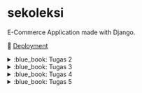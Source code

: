 # sekoleksi

E-Commerce Application made with Django.

:rocket: [Deployment](http://muhammad-vito31-sekoleksi.pbp.cs.ui.ac.id)

<details>
<summary>:blue_book: Tugas 2</summary>

## :blue_book: Tugas 2

### ➡️ Jelaskan bagaimana cara kamu mengimplementasikan _checklist_ di atas secara _step-by-step_ (bukan hanya sekadar mengikuti tutorial).

#### :one: Membuat sebuah proyek Django baru
Pembuatan proyek Django baru dilakukan dengan menjalankan perintah `django-admin startproject <nama_proyek> .` dengan `<nama_proyek>` diganti dengan nama proyek yang diinginkan, untuk proyek ini `sekoleksi`. `.` di akhir perintah menandakan bahwa proyek akan dibuat di direktori di mana perintah tersebut dijalankan.

#### :two: Membuat aplikasi dengan nama `main` pada proyek tersebut
Pembuatan aplikasi `main` pada proyek dilakukan dengan menjalankan perintah `python manage.py startapp main`. Perintah ini akan membuat subdirektori baru bernama `main`. Di dalam subdirektori tersebut, terdapat beberapa _file_ Python untuk keperluan aplikasi `main`. Perlu diperhatikan bahwa perintah tersebut hanya dapat dijalankan di dalam proyek Django yang sudah dibut.

#### :three: Melakukan _routing_ pada proyek agar dapat menjalankan aplikasi `main`
Dalam folder projek, terdapat file `urls.py`. Dalam array `urlpatterns`, tambahkan `path("", include("main.urls"))`, di mana function `include` dan `path` didapatkan dari package `django.urls`. Penambahan ini memuat _urls_ yang didefinisikan di app `main` dan mengonfigurasinya supaya dapat diakses dari proyek.

#### :four: Membuat model pada aplikasi `main` dengan nama `Product`
Pembuatan model `Product` dilakukan dengan menambahkan definisi _class_ `Product` dalam file `main/models.py`. Class `Product` akan _inherit_ class `models.Model` dengan atribut `name`, `price`, dan `description`. Nilai dari masing-masing atribut disesuaikan dengan tipe data yang dibutuhkan.

- `name` memiliki nilai `models.CharField()` karena _value_ yang disimpan berupa string.
- `price` memiliki nilai `models.IntegerField()` karena _value_ yang disimpan berupa angka.
- `description` memiliki nilai `models.TextField()` karena _value_ yang disimpan berupa string.

#### :five: Membuat sebuah fungsi pada `views.py` untuk dikembalikan ke dalam sebuah _template_ HTML yang menampilkan nama aplikasi serta nama dan kelas kamu
Membuat fungsi bernama `show_main` di file `main/views.py`. Fungsi ini mengembalikan sebuah panggilan ke fungsi `render` dari package `django.shortcuts`. Fungsi tersebut akan me-_render_ template yang berada di `main/templates/main.html` dengan menggunakan nilai-nilai yang didefinisikan di argumen ketiga yang berupa nama, npm, dan kelas.

#### :six: Membuat sebuah _routing_ pada `urls.py` aplikasi `main` untuk memetakan fungsi yang telah dibuat pada `views.py`
Dalam folder `main`, terdapat file `urls.py`. Dalam array `urlpatterns`, tambahkan `path("", show_main)` dengan fungsi `show_main` didapatkan dari file `views.py` yang sudah didefinisikan pada step 5. Dengan menambahkan panggilan ke fungsi `path` tersebut, setiap _request_ ke root URL app akan dijalankan fungsi `show_main` yang akan menampilkan nama, npm, serta kelas.

#### :seven: Melakukan _deployment_ ke PWS terhadap aplikasi yang sudah dibuat sehingga nantinya dapat diakses oleh teman-temanmu melalui Internet
Deployment ke PWS dilakukan dengan pertama membuat projek baru di PWS. Lalu, menjalankan perintah yang diberikan, yaitu `git remote add pws <url>` dan `git push main:master`. Dengan ini, PWS akan mendapatkan versi terbaru dari proyek dan dapat di-_run_.

#### :eight: Membuat sebuah `README.md` yang berisi tautan menuju aplikasi PWS yang sudah di-_deploy_, serta jawaban dari beberapa pertanyaan berikut
Membuat file `README.md` dari GitHub web dan menambahkan teks yang dibutuhkan.

### ➡️ Buatlah bagan yang berisi _request client_ ke web aplikasi berbasis Django beserta responnya dan jelaskan pada bagan tersebut kaitan antara `urls.py`, `views.py`, `models.py`, dan berkas `html`.
![image](https://github.com/user-attachments/assets/c17825ad-e24d-4cf3-a0b4-c34f8df6bdcf)

1. **Request dari Client** &mdash; Client akan melakukan request ke server yang akan di-_handle_ oleh Django, dimulai dari `urls.py` yang berada di proyek atau aplikasi yang sesuai.
2. **URL Routing** &mdash; Jika pola URL yang diminta cocok dengan salah satu pola URL di `urls.py`, Django akan mengarahkan request tersebut ke fungsi view di `views.py` yang sesuai.
3. **Penggunaan Database** &mdash; Dalam fungsi view tersebut, dapat dilakukan beberapa aksi, termasuk penggunaan database melalui `models.py`. Sebagai contoh, jika terdapat request berupa pencarian Item berdasarkan nama, `models.py` akan dipakai untuk mencari Item tersebut di database.
4. **Render Template** &mdash; Setelah data selesai diproses, `views.py` akan menggunakan template dari HTML template yang berada di folder `templates/` untuk menyusun respons. Template ini dapat diisi dengan data yang telah diproses dan variabel-variabel lain yang dibutuhkan.
5. **Response ke Client** &mdash; Setelah template HTML selesai di-_render_, Django akan mengirimkan response akhir kembali ke client berupa halaman HTML yang sudah lengkap dengan data yang diminta.

### ➡️ Jelaskan fungsi `git` dalam pengembangan perangkat lunak!
Pada dasarnya git adalah sistem kontrol versi yang digunakan untuk melacak perubahan file menggunakan _commit_. Setiap kali pengembang melakukan _commit_, Git menyimpan versi dari file saat itu, memungkinkan untuk melacak setiap perubahan yang terjadi selama pengembangan. Jika pengembang melakukan kesalahan atau ingin kembali ke versi sebelumnya, Git dengan menggunakan perintah _revert_ yang akan memulihkan versi file tertentu, seolah-olah perubahan setelahnya tidak pernah terjadi, tanpa menghapus riwayat kerja yang sudah ada.

Git memiliki fitur yang bernama _branching_ yang berfungsi untuk membuat cabang yang terpisah dari cabang utama proyek. Dengan _branching_, pengembangan fitur dapat dilakukan di cabang terpisah yang tidak mempengaruhi cabang utama proyek. Setelah fitur selesai dikembangkan dan layak untuk di-_deploy_, pengembang dapat melakukan _merge_ untuk menggabungkan cabang tersebut kembali ke cabang utama. Jika pengembangan fitur tersebut dibatalkan, cabang yang sudah dibuat dapat dihapus dan ini tidak akan mempengaruhi kode lain yang sudah ada di proyek.

Git juga dapat digunakan dengan platform Git, seperti GitHub, GitLab, atau BitBucket, yang memfasilitasi kolaborasi dalam pengembangan proyek. Platform-platform tersebut memudahkan pengembang untuk bekerja dalam tim pada proyek yang sama. Platform-platform tersebut menyediakan fitur seperti Issues untuk pelacakan _bug_ dan tugas, Pull Request untuk _review_ code dan _merge_ ke cabang utama, dan CI/CD untuk otomatisasi pengujian dan _deployment_.

### ➡️ Menurut Anda, dari semua framework yang ada, mengapa framework Django dijadikan permulaan pembelajaran pengembangan perangkat lunak?
Pertama, Django menggunakan bahasa pemrograman Python, yang populer karena kesederhanaannya. Dengan menggunakan Python, Django menjadi lebih mudah untuk dipahami sebagai permulaan dari pengembangan perangkat lunak.

Kedua, Django sudah memiliki banyak fitur bawaan, seperti otentikasi, URL _routing_, ORM, admin panel, dan form handling. Hal ini memungkinkan pengembang untuk lebih fokus pada pengembangan aplikasi dibandingkan mengatur dan membangun fitur-fitur tersebut dari nol.

Ketiga, Django memiliki komunitas aktif yang cukup besar. Komunitas tersebut memberikan banyak sumber belajar terkait Django, seperti tutorial, forum, blog, dan lain sebagainya.

### ➡️ Mengapa model pada Django disebut sebagai ORM?
Object-Relational Mapping (ORM) adalah teknik yang memetakan tabel-tabel dalam database ke objek-objek dalam suatu program, di mana objek ini adalah instance dari suatu class dalam bahasa pemrograman. Dalam konteks Django, model adalah class Python yang dipetakan ke tabel dalam database yang digunakan. Melalui model-model ini, pengembang dapat berinteraksi dengan database hanya dengan memanggil method-method yang tersedia pada class model. Django akan secara otomatis mentranslasikan metode-metode tersebut menjadi query SQL yang akan dijalankan di database. Sebagai contoh, ketika pengembang ingin menyimpan sebuah objek, Django akan mengonversi objek Python menjadi kolom dalam database. Sebaliknya, ketika pengembang ingin mendapatkan data, Django akan mengonversi kolom dalam database menjadi objek Python. Pendekatan ini menyederhanakan pengelolaan data, mengabstraksikan kompleksitas query SQL, dan mempercepat pengembangan aplikasi.
</details>

<details>
<summary>:blue_book: Tugas 3</summary>
    
## :blue_book: Tugas 3

### :arrow_right: Jelaskan mengapa kita memerlukan _data delivery_ dalam pengimplementasian sebuah platform?
_Data delivery_ penting untuk diimplementasi pada sebuah platform untuk memungkinkan terjadinya pertukaran informasi antara sistem-sistem yang terlibat. Komunikasi ini terjadi melalui protokol HTTP, di mana data dikirimkan dalam bentuk HTTP _request_ dan diterima sebagai HTTP _response_. Dalam praktiknya, _data delivery_ memungkinkan berbagai macam operasi, seperti pengiriman input dari pengguna ke _server_, pengambilan data, hingga interaksi dengan layanan eksternal.

### :arrow_right: Menurutmu, mana yang lebih baik antara XML dan JSON? Mengapa JSON lebih populer dibandingkan XML?
1. **Sintaks yang lebih sederhana** &mdash; Salah satu alasan JSON lebih populer dibandingkan XML adalah sintaksnya. Sintaks dari JSON lebih mudah dibaca dibandingkan XML. JSON menggunakan pasangan _key-value_ dengan petik dua, kurung kurawal, dan kurung siku, sedangkan XML menggunakan tag pembuka dan penutup yang membuat XML lebih sulit untuk di-_manage_.
2. **Integrasi dengan JavaScript** &mdash; JSON adalah akronim dari JavaScript Object Notation. JavaScript sendiri adalah bahasa yang digunakan untuk pengembangan web. Dengan demikian, penggunaan JSON dalam konteks pengembangan web lebih disukai karena lebih mudah untuk dipakai dengan JavaScript dengan menggunakan fungsi `JSON.parse`. Di sisi lain, XML harus menggunakan _parser_ XML tambahan yang akan menambah kompleksitas aplikasi.
3. **JSON lebih ringkas** &mdash; Seperti pada poin 1, XML menggunakan tag pembuka dan penutup, sedangkan JSON menggunakan pasangan _key-value_. Hal ini menyebabkan berkas JSON cenderung lebih kecil daripada berkas XML untuk representasi data yang sama. 

### :arrow_right: Jelaskan fungsi dari method `is_valid()` pada form Django dan mengapa kita membutuhkan method tersebut?
Method `is_valid()` pada Django digunakan untuk melakukan validasi terhadap data yang dikirim dari klien. Validasi ini perlu dilakukan untuk mengecek apakah data tersebut sudah sesuai dengan batasan dan aturan yang telah ditetapkan di form. Sebagai contoh, sebuah aplikasi menerima _field_ `harga` yang bertipe _integer_. Jika klien mengirimkan harga dalam bentuk _string_, tanpa validasi, akan terjadi berbagai error pada aplikasi yang tidak diinginkan saat aplikasi mencoba untuk memproses data tersebut.

Method `is_valid()` bertindak sebagai "penjaga gerbang" yang memastikan data yang diterima valid. Jika validasi berhasil, `is_valid()` akan mengembalikan nilai `True` dan aplikasi melanjutkan proses seperti biasa. Namun, jika validasi gagal, Django akan menyimpan pesan error yang terjadi, dan `is_valid()` akan mengembalikan nilai `False`. Dengan cara ini, error tersebut dapat ditangani dengan menampilkan pesan yang sesuai kepada klien.

### :arrow_right: Mengapa kita membutuhkan `csrf_token` saat membuat form di Django? Apa yang dapat terjadi jika kita tidak menambahkan `csrf_token` pada form Django? Bagaimana hal tersebut dapat dimanfaatkan oleh penyerang?
Penggunaan token CSRF adalah salah satu tindakan untuk mencegah terjadinya serangan CSRF. Secara sederhana, serangan CSRF adalah serangan di mana sebuah situs berbahaya memanfaatkan sesi login situs lain untuk melakukan aksi di situs tersebut tanpa sepengetahuan pengguna. Token CSRF berfungsi sebagai lapisan verifikasi tambahan yang memastikan bahwa aksi yang diterima oleh _server_ adalah permintaan yang sah dari pengguna, bukan dari situs berbahaya.

Dalam Django, setiap kali form dibuat, _server_ akan membuat token CSRF yang unik dan menanamkannya dalam form. Saat form tersebut dikirim oleh pengguna, token tersebut akan dikembalikan ke _server_. _Server_ kemudian memeriksa apakah token CSRF yang diterima adalah token sah yang sebelumnya pernah dibuat. Jika token cocok, aksi tersebut dianggap sah dan diproses. Jika token tersebut tidak cocok, permintaan akan ditolak untuk meminimalisasi potensi terjadinya serangan.

### :arrow_right: Jelaskan bagaimana cara kamu mengimplementasikan _checklist_ di atas secara _step-by-step_ (bukan hanya sekadar mengikuti tutorial).

#### :one: Membuat input form untuk menambahkan objek model pada app sebelumnya.
Forms dalam Django didefinisikan dalam sebuah berkas bernama `forms.py`, yang biasanya diletakkan dalam folder aplikasi. Untuk membuat form, saya menambahkan berkas `forms.py` ke dalam folder `main` dan mendefinisikan kelas `ProductForm`. Kelas ini digunakan sebagai wadah untuk pembuatan objek `Product` baru.

```python3
# main/forms.py

from django.forms import ModelForm
from .models import Product

class ProductForm(ModelForm):
    class Meta:
        model = Product
        fields = ['name', 'price', 'description']
```

Selanjutnya, untuk menampilkan form pembuatan produk baru, saya menambahkan berkas template baru bernama `create_product.html` yang diletakkan di folder `main/templates`. Template ini berisi form yang akan digunakan oleh pengguna untuk membuat produk baru.

```django
{% comment %} create_product.html {% endcomment %}

{% extends 'base.html' %}

{% block content %}
<h1>Add New Product</h1>

<form method="POST">
  {% csrf_token %}
  <table>
    {{ form.as_table }}
    <tr>
      <td></td>
      <td>
        <input type="submit" value="Add Product" />
      </td>
    </tr>
  </table>
</form>
{% endblock content %}
```

Di dalam berkas `main/views.py`, saya membuat fungsi baru bernama `create_product`. Fungsi ini bertugas untuk memproses permintaan dari pengguna untuk membuat produk baru dengan menggunakan kelas `ProductForm` di `main/forms.py`. Fungsi ini akan menangani permintaan GET untuk menampilkan form pembuatan produk dan POST untuk memproses data.

```python3
# main/views.py

def create_product(request):
    form = ProductForm(request.POST or None)

    if form.is_valid() and request.method == 'POST':
        form.save()
        return redirect('main:show_main')

    return render(request, 'create_product.html', { 'form': form })
```

Terakhir, dalam berkas `main/urls.py`, saya menghubungkan rute _path_ `/create-product` ke fungsi `create_product`.

```python3
# main/urls.py

urlpatterns = [
    # ...
    path('create-product', create_product, name='create_product'),
    # ...
]
```

Dengan demikian, ketika pengguna mengunjungi halaman `/create-product`, mereka dapat mengisi form untuk menambahkan produk baru, dan setelah data divalidasi, produk tersebut akan disimpan dalam basis data.

#### :two: Tambahkan 4 fungsi views baru untuk melihat objek yang sudah ditambahkan dalam format XML, JSON, XML by ID, dan JSON by ID.
Dalam berkas `main/views.py`, saya definisikan 4 fungsi baru, yaitu `show_xml`, `show_xml_by_id`, `show_json`, dan `show_json_by_id`. Masing-masing fungsi ini berfungsi sesuai dengan namanya, `show_xml` dan `show_json` akan menampilkan seluruh produk dalam XML dan JSON, `show_xml_by_id` dan `show_json_by_id` akan menampilkan produk berdasarkan ID dalam XML dan JSON.

```python3
# main/views.py

def show_xml(request):
    data = Product.objects.all()
    return HttpResponse(serializers.serialize('xml', data), content_type='application/xml')

def show_xml_by_id(request, id):
    data = Product.objects.filter(pk=id)
    return HttpResponse(serializers.serialize('xml', data), content_type='application/xml')

def show_json(request):
    data = Product.objects.all()
    return HttpResponse(serializers.serialize('json', data), content_type='application/json')

def show_json_by_id(request, id):
    data = Product.objects.filter(pk=id)
    return HttpResponse(serializers.serialize('json', data), content_type='application/json')
```

#### :three: Membuat routing URL untuk masing-masing views yang telah ditambahkan pada poin 2.
Dalam berkas `main/urls.py`, saya memperbarui variabel `urlpatterns` dengan menambahkan rute untuk keempat fungsi yang baru didefinisi. Rute-rute ini memastikan bahwa permintaan ke URL akan ditangani oleh fungsi yang sesuai.

```python3
# main/urls.py

urlpatterns = [
    # ...
    path('xml/', show_xml, name='show_xml'),
    path('xml/<str:id>/', show_xml_by_id, name='show_xml'),
    path('json/', show_json, name='show_json'),
    path('json/<str:id>', show_json_by_id, name='show_json'),
    # ...
]
```

### :camera_flash: Postman Screenshots

#### :one: XML
![image](https://github.com/user-attachments/assets/3cc72ad1-d050-4ac1-b85d-db79bf64c13d)

#### :two: JSON
![image](https://github.com/user-attachments/assets/9f4abf90-69df-4fc9-9257-53b9ea458726)

#### :three: XML by ID
![image](https://github.com/user-attachments/assets/838b5061-2cb7-4998-ba2e-8614ee7cc4f6)

#### :four: JSON by ID
![image](https://github.com/user-attachments/assets/0d463b05-da98-4e74-ba26-97441e034d42)
</details>

<details>
<summary>:blue_book: Tugas 4</summary>

## :blue_book: Tugas 4

### :arrow_right: Apa perbedaan antara `HttpResponseRedirect()` dan `redirect()`
Redirect dalam HTTP diatur menggunakan _status codes_ dalam rentang `3xx`. Salah satu cara untuk menangani _redirect_ di Django adalah dengan menggunakan `HttpResponseRedirect`, yang merupakan sebuah subclass dari `HttpResponse`. Kelas ini secara otomatis menetapkan _status code_ 302, yaitu _status code_ standar untuk HTTP _redirect_.

Fungsi `redirect` adalah fungsi pembantu yang secara internal akan menghasilkan _response_ HTTP dengan _status code_ 302, sama seperti `HttpResponseRedirect`. Fungsi ini dapat menerima argumen berupa `model`, `view`, atau `url` dan secara otomatis menentukan _path_ yang dituju berdasarkan konteks projek Django.

Secara umum, fungsi `redirect` lebih fleksibel daripada class `HttpResponseRedirect`. `HttpResponseRedirect` hanya digunakan untuk membuat _response_ HTTP dengan _status code_ yang berada di jangkauan `3xx`. Fungsi `redirect` tidak hanya menyediakan _response_ 302, tetapi juga berintegrasi dengan projek Django, sehingga lebih mudah untuk digunakan.

### :arrow_right: Jelaskan cara kerja penghubungan model `Product` dengan `User`!
Penghubungan model `Product` dengan `User` dilakukan dengan relasi menggunakan `models.ForeignKey`. 

```python
class Product(models.Model):
    user = models.ForeignKey(User, on_delete=models.CASCADE)

    id = models.UUIDField(primary_key=True, default=uuid.uuid4, editable=False)
    name = models.CharField(max_length=255)
    price = models.IntegerField()
    description = models.TextField()
```

Pada kode tersebut, `Product` terhubung dengan `User` melalui field `user`. Field tersebut mendeklarasikan bahwa banyak `Product` dapat dimiliki oleh seorang `User`, menciptakan relasi _one-to-many_. Penggunaan `on_delete=models.CASCADE` berarti jika sebuah `User` dihapus, semua `Product` yang terhubung dengan `User` tersebut ikut dihapus.

### :arrow_right: Apa perbedaan antara authentication dan authorization, apakah yang dilakukan saat pengguna login? Jelaskan bagaimana Django mengimplementasikan kedua konsep tersebut.
Autentikasi adalah proses verifikasi identitas pengguna. Proses autentikasi memastikan bahwa pengguna benar-benar merupakan pengguna yang dia klaim. Otorisasi adalah proses yang menentukan apakah seorang pengguna memiliki hak akses terhadap suatu _resource_. Secara umum, autentikasi menentukan siapa pengguna tersebut dan otorisasi menentukan hak akses yang dimiliki oleh seorang pengguna.

Saat pengguna login, autentikasi akan memverifikasi identitas mereka melalui username dan password. Lalu, username dan password tersebut akan dibandingkan dengan data yang tersimpan dalam basis data. Setelah berhasil diautentikasi, pengguna dapat diotorisasi untuk mengakses fitur-fitur tertentu sesuai dengan hak akses mereka.

Django mengimplementasikan autentikasi melalui modul `django.contrib.auth`. Django menyediakan fungsi-fungsi bawaan untuk memverifikasi identitas pengguna, seperti `login` dan `logout`. Selain itu, Django menyediakan model `User` untuk menyimpan data-data pengguna. Otorisasi dalam Django diterapkan melalui sistem permissions dan groups yang fleksibel, memungkinkan pengembang untuk mengatur hak izin sesuai kebutuhan. Hak akses setiap pengguna dapat diatur secara individu, maupun berdasarkan grup yang mereka ikuti.

### :arrow_right: Bagaimana Django mengingat pengguna yang telah login? Jelaskan kegunaan lain dari cookies dan apakah semua cookies aman digunakan?
Django mengingat pengguna yang sudah login dengan menggunakan _session_ dan _cookies_. Saat pengguna berhasil login, Django menyimpan informasi sesi mereka dalam basis data, yang berisi informasi penting seperti identitas pengguna. Kemudian, Django mengirimkan sebuah session ID ke klien dalam bentuk _cookie_. Setiap kali pengguna mengunjungi halaman dalam aplikasi, _cookie_ ini akan dikirimkan kembali ke _server_. Lalu, Django akan membaca _cookie_ tersebut untuk mengambil session ID dan membandingkannya dengan informasi sesi yang tersimpan dalam basis data. Jika terdapat sesi yang cocok dengan session ID, Django dapat membaca informasi pengguna terkait dan melanjutkan interaksi tanpa perlu pengguna untuk login ulang.

Cookies juga memiliki fungsi lain selain untuk _session management_. Cookies biasa digunakan untuk menyimpan data pada browser klien, seperti preferensi pengguna dan data sementara. Cookies juga berfungsi untuk pelacakan aktivitas pengguna, memungkinkan situs untuk menyesuaikan konten atau iklan berdasarkan perilaku pengguna.

Cookies memiliki beberapa konfigurasi untuk mengatur bagaimana cookie tersebut bekerja. Jika sebuah cookie tidak diatur dengan tepat, cookie tersebut dapat menjadi celah untuk dieksploitasi penyerang untuk mencuri data dengan menggunakan sesi pengguna. Beberapa konfigurasi cookie yang perlu diperhatikan adalah sebagai berikut.

1. **HttpOnly** &mdash; Cookie dengan atribut `HttpOnly` tidak dapat diakses oleh JavaScript yang membantu mencegah serangan XSS.
2. **Secure** &mdash; Cookie dengan atribut `Secure` hanya dapat dikirim melalui HTTPS, bukan HTTP. Dengan demikian, data dalam cookie akan terenkripsi dan terjaga saat pengiriman.
3. **SameSite** &mdash; Atribut `SameSite` mengatur apakah sebuah cookie dapat dikirim dengan sebuah permintaan yang akan dilaksanakan. Atribut ini membantu melindungi dari serangan CSRF.
4. **Expiration** &mdash; Atribut `Expiration` mengatur kapan sebuah cookie kadaluwarsa. Adanya waktu kadaluwarsa mengurangi risiko terjadinya serangan dengan memperkecil jendela bagi penyerang untuk mengambil cookie dari pengguna.

### :arrow_right: Jelaskan bagaimana cara kamu mengimplementasikan checklist di atas secara step-by-step (bukan hanya sekadar mengikuti tutorial).

#### :one: Mengimplementasikan fungsi registrasi, login, dan logout untuk memungkinkan pengguna untuk mengakses aplikasi sebelumnya dengan lancar.
1. Membuat tiga fungsi di `main/views.py`, yaitu `register_user`, `login_user`, dan `logout_user`. Fungsi `register_user` dan `login_user` memanfaatkan class yang disediakan oleh Django, yaitu `UserCreationForm` dan `AuthenticationForm`. 
   ```python
   # ...

   # digunakan ketika seorang pengguna ingin membuat akun baru
   def register_user(request):
       if request.method == "POST":
           form = UserCreationForm(request.POST)
    
           if form.is_valid():
               form.save()
               messages.success(request, 'Your account has been successfully created!')
               return redirect('main:login')
    
       form = UserCreationForm()
       return render(request, 'register.html', { 'form': form })

   # digunakan ketika seorang pengguna ingin login menggunakan akun mereka
   def login_user(request: HttpRequest):
       if request.method == "POST":
           form = AuthenticationForm(data=request.POST)
    
           if form.is_valid():
               user = form.get_user()
               login(request, user)
    
               response = HttpResponseRedirect(reverse('main:show_main'))
               response.set_cookie('last_login', str(datetime.now()))
               return response
    
       form = AuthenticationForm(request)
       return render(request, 'login.html', { 'form': form })

   # digunakan ketika seorang pengguna ingin logout dari akun mereka
   def logout_user(request: HttpRequest):
       logout(request)
       return redirect('main:login')

   # ...
   ```
2. Masing-masing fungsi tersebut dipetakan ke `register/`, `login/`, dan `logout/` dalam `main/urls.py`, supaya dapat diakses.
   ```python
   urlpatterns = [
       # ...
       path('register/', register_user, name='register'),
       path('login/', login_user, name='login'),
       path('logout/', logout_user, name='logout'),
       # ...
   ]
   ```
3. Perlu juga menambahkan _decorator_ `@login_required(login_url='/login')` untuk _views_ yang pengguna perlu login, seperti `/`, dan `/create-product`. Jika pengguna yang belum terautentikasi mencoba untuk mengunjungi halaman tersebut, mereka akan diarahkan ke halaman login terlebih dahulu.
4. Ketika seorang pengguna pertama kali mengunjungi aplikasi, pengguna tersebut akan diarahkan ke formulir login. Setelah berhasil login, pengguna dapat menggunakan aplikasi dengan penuh, seperti mengunjungi _dashboard_ dan menambahkan `Product`.

#### :two: Membuat dua akun pengguna dengan masing-masing tiga dummy data menggunakan model yang telah dibuat pada aplikasi sebelumnya untuk setiap akun di lokal.

##### Akun dengan Username `A`

![image](https://github.com/user-attachments/assets/7c42400b-b6a8-4552-bb21-d81731b95e31)
![image](https://github.com/user-attachments/assets/b5bcf6a1-6cd5-4207-8064-8f08c375e5b7)
![image](https://github.com/user-attachments/assets/c5fa26b7-0f81-4947-9e68-1beed063624e)
![image](https://github.com/user-attachments/assets/9b959179-3d82-4327-b867-9f5404d90cb3)
![image](https://github.com/user-attachments/assets/b0b7036e-cb54-40d0-a6da-f70c9601e714)

##### Akun dengan Username `B`

![image](https://github.com/user-attachments/assets/9744df57-0903-417a-9d49-53a6e5ba40cd)
![image](https://github.com/user-attachments/assets/b5639afb-43b7-4ee5-bf31-08dde8d08de6)
![image](https://github.com/user-attachments/assets/2e18372d-07d3-4fb9-9944-899ed53b2e4f)
![image](https://github.com/user-attachments/assets/0df6981e-38f7-421c-8533-4ce3e09ced25)
![image](https://github.com/user-attachments/assets/5255ef5b-3ae2-49f6-acbb-4e38f4c10088)


#### :three: Menghubungkan model Product dengan User.
Penghubungan dilakukan dengan menambahkan _field_ pada model `Product`, yaitu field `user` dengan value berupa `models.ForeignKey`. Penambahan ini akan menghubungkan `User` dengan `Product` menggunakan relasi _one-to-many_, yang berarti seorang `User` dapat memiliki banyak `Product`. Perubahan pada model `Product` secara lengkap adalah sebagai berikut.

```python
class Product(models.Model):
    # tambahkan field ini
    user = models.ForeignKey(User, on_delete=models.CASCADE)

    id = models.UUIDField(primary_key=True, default=uuid.uuid4, editable=False)
    name = models.CharField(max_length=255)
    price = models.IntegerField()
    description = models.TextField()
```

##### Penjelasan `models.ForeignKey`
- `User` menandakan bahwa foreign key yang dibuat menunjuk ke sebuah baris dalam tabel `User`.
- `on_delete=models.CASCADE` menandakan bahwa ketika seorang `User` dihapus, `Product` yang terhubung dengan `User` tersebut juga dihapus.

#### :four: Menampilkan detail informasi pengguna yang sedang logged in seperti username dan menerapkan cookies seperti last login pada halaman utama aplikasi.
1. Pada view `login_user`, dibuat supaya ketika seorang pengguna mencoba untuk log in dan berhasil, sebuah cookie dengan nama `last_login` akan dibuat dengan isi waktu saat pengguna login.
   ```python
   def login_user(request: HttpRequest):
       if request.method == "POST":
           form = AuthenticationForm(data=request.POST)
    
           if form.is_valid():
               user = form.get_user()
               login(request, user)
    
               response = HttpResponseRedirect(reverse('main:show_main'))
               response.set_cookie('last_login', str(datetime.now()))
               return response
    
       form = AuthenticationForm(request)
       return render(request, 'login.html', { 'form': form })
   ```
2. Data `username` dapat diambil dari object `request.user` yang berisi data pengguna yang sedang log in. Cookies tersedia pada dictionary `request.COOKIES`. Pengimplementasian cookie _last login_ dimulai dari fungsi _view_ `login_user`. Kedua data tersebut tersedia dalam fungsi view `show_main`.
   ```python
   @login_required(login_url='/login')
   def show_main(request: HttpRequest):
       products = Product.objects.filter(user=request.user)
    
       return render(request, "main.html", {
           "name": request.user.username,
           "npm": "2306152411",
           "class": "F",
           "products": products,
           "last_login": request.COOKIES['last_login'],
       })
   ```
3. Data nama dan last login diserahkan ke template `main.html`. Dalam template tersebut, dapat ditampilkan datanya dengan menggunakan kurung kurawal ganda.
   ```django
   <p>{{ name }}<p>
   <h5>Sesi terakhir login: {{ last_login }}</h5>
   ```

</details>

<details>
<summary>:blue_book: Tugas 5</summary>

# :blue_book: Tugas 5

### :arrow_right: Jika terdapat beberapa CSS selector untuk suatu elemen HTML, jelaskan urutan prioritas pengambilan CSS selector tersebut!
Jika sebuah elemen HTML memiliki beberapa CSS selector, prioritasnya ditentukan berdasarkan spesifisitas, _important rules_, dan urutan pendefinisian.

1. `!important` _rules_ 
    ```html
    <p id="text" class="text" style="color: blue;">Hello World</p>
    ```
    ```css
    p {
        color: red !important;
    }
    ```
    Jika terdapat CSS _rule_ dengan tag `!important`, _rule_ tersebut akan memiliki prioritas tertinggi dan menimpa _rule_ lain dengan selector lain. Teks "Hello World" di atas akan berwarna merah karena CSS _rule_ yang mendefinisikan memiliki atribut `!important` sehingga prioritasnya paling tinggi.

3. Inline Styles
    ```html
    <p id="text" class="text" style="color: blue;">Hello World</p>
    ```
    ```css
    #text {
        color: red;
    }
    ```
    CSS _rule_ yang didefinisikan secara inline di HTML tag akan memiliki prioritas yang tinggi. Teks "Hello World" di atas akan berwarna biru karena _inline style_ memiliki prioritas yang lebih tinggi daripada _selector_ ID.

4. ID
    ```html
    <p id="text" class="text">Hello World</p>
    ```
    ```css
    #text {
        color: red;
    }

    .text {
        color: green;
    }
    ```
    Teks "Hello World" di atas akan berwarna merah karena _selector_ ID memiliki prioritas yang lebih tinggi daripada _selector class_.

5. Classes, pseudo-classes, attribute selectors
    ```html
    <p class="text">Hello World</p>
    ```
    ```css
    .text {
        color: red;
    }

    p {
        color: blue;
    }
    ```
    Teks "Hello World" di atas akan berwarna merah karena _selector class_ memiliki prioritas yang lebih tinggi daripada _selector_ elemen.

6. Elements and pseudo-elements
    ```html
    <p>Hello World</p>
    ```
    ```css
    p {
        color: red;
    }
    ```
    Teks "Hello World" di atas akan berwarna merah karena didefinisikan menggunakan _selector_ elemen.

7. Urutan dalam CSS Stylesheet
   ```html
   <p>Hello World</p>
   ```
   ```css
   p {
       color: red;
   }

   p {
       color: blue;
   }
   ```
   Jika terdapat dua CSS _rule_ yang mendefinisikan dengan prioritas yang sama, CSS _rule_ yang didefinisikan terakhir pada _stylesheet_ akan diterapkan. Teks "Hello World" di atas akan berwarna biru karena _rule_ CSS yang mendefinisikan warna biru lebih akhir daripada _rule_ CSS yang mendefinisikan warna merah.

- https://www.w3schools.com/css/css_specificity.asp
- https://www.w3schools.com/css/css_important.asp

### :arrow_right: Mengapa _responsive design_ menjadi konsep yang penting dalam pengembangan aplikasi web? Berikan contoh aplikasi yang sudah dan belum menerapkan responsive design!
_Responsive design_ adalah pendekatan desain web di mana sebuah tampilan dapat beradaptasi dengan berbagai ukuran layar yang ada, seperti untuk desktop, tablet, dan perangkat mobile. Salah satu aspek penting dari penerapan _responsive design_ adalah pengalaman pengguna. Sebuah tampilan web yang responsif akan memiliki pengalaman pengguna yang lebih baik dibandingkan tampilan web yang tidak responsif. Tampilan web yang hanya dirancang untuk ukuran layar besar, seperti desktop, akan sulit untuk dipakai jika web tersebut diakses menggunakan gawai dengan ukuran layar kecil, seperti mobile. Hal ini dapat menyebabkan elemen-elemen pada halaman tampak kecil, tidak proporsional, sulit dijangkau, dan mengurangi kenyamanan pengguna. Sebaliknya, jika web tersebut sudah menerapkan _responsive design_, pengguna yang menggunakan melalui mobile tidak akan menemui masalah apa pun karena tampilannya sudah didesain sedemikian hingga supaya beradaptasi ke ukuran layar yang bervariasi.

Secara umum, sebagian besar web modern sudah mengimplementasikan _responsive design_, terutama pada situs-situs populer seperti Twitter, YouTube, dan Google. Hal ini dapat dilihat dengan mengunjungi web-web tersebut menggunakan mobile, di mana setiap elemen tampil secara proporsional dan tidak ada yang rusak. Namun, masih ada beberapa web yang digunakan sekarang yang belum mengimplementasikan _responsive design_. Salah satu contohnya adalah SiakNG. Ketika diakses melalui perangkat mobile, tampilan SiakNG menunjukkan elemen-elemen yang terlalu kecil, sehingga pengguna perlu memperbesar layar untuk berinteraksi dengan nyaman.

- https://developer.mozilla.org/en-US/docs/Learn/CSS/CSS_layout/Responsive_Design

### :arrow_right: Jelaskan perbedaan antara margin, border, dan padding, serta cara untuk mengimplementasikan ketiga hal tersebut!

#### Margin
Margin adalah jarak luar antara elemen dengan elemen lain di sekitarnya. Margin tidak memiliki warna dan mengosongkan daerah di luar border.
```css
div {
    margin: 10px;
}
```
CSS di atas mendefinisikan margin sebesar `10px` untuk semua sisi pada elemen `div`.

#### Border
Border adalah garis yang mengelilingi elemen yang berada diantara padding dan margin. Border dapat diberi warna, lebar, dan _style_ (solid, double, dash, dan seterusnya). Setiap sisi border dapat diatur secara independen.
```css
div {
    border: 1px solid black;
}
```
CSS di atas mendefinisikan border untuk elemen `div` dengan style solid, selebar 1 pixel, dan berwarna hitam.

#### Padding
Padding adalah jarak antara isi elemen dengan border. Padding menciptakan area dalam elemen di antara border dengan isi elemen.
```css
div {
    padding: 10px;
}
```
CSS di atas mendefinisikan padding sebesar `10px` untuk semua sisi pada elemen `div`.


- https://www.w3schools.com/css/css_boxmodel.asp

### :arrow_right: Jelaskan konsep flex box dan grid layout beserta kegunaannya!

#### Flexbox
Flexbox dalam CSS adalah sistem layout 1 dimensi dalam CSS yang digunakan untuk menyusun elemen dalam sebuah container, baik secara horizontal maupun vertikal. Arab dari flexbox dapat diatur menggunakan properti `flex-direction` yang dapat berupa `row`, `row-reverse`, `column`, atau `column-reverse`. `row` untuk horizontal dan `column` untuk vertikal. Flexbox memungkinkan elemen-elemen dalam container untuk menyesuaikan diri dengan ruang yang tersisa.

Dengan flexbox, posisi elemen dalam container dapat dengan mudah diatur di sepanjang sumbu utama (_main axis_) dan sumbu sekunder (_cross axis_) dengan properti berikut.
1. `justify-content`: Mengatur distribusi elemen pada sumbu utama.
2. `align-items`: Mengatur distribusi elemen pada sumbu sekunder.

Flexbox juga memungkinkan untuk mendistribusikan ruang yang tersedia secara proporsional antara elemen dalam container dengan menggunakan properti berikut.
1. `flex-grow`: Mengatur perilaku elemen terhadap ruang yang tersisa, apakah elemen tersebut akan berkembang mengisi ruang yang tersisa, atau tetap pada ukurannya.
2. `flex-shrink`: Mengatur perilaku elemen terhadap ruang yang terbatas, apakah elemen tersebut akan menyusut memberikan tempat ke elemen lain, atau tetap pada ukurannya. 
3. `flex-basis`: Mengatur ukuran inisial elemen sebelum elemen tersebut tumbuh atau menyusut.

Flexbox ideal untuk mengatur posisi elemen dalam 1 dimensi, seperti:
1. Navbar dan sidebar dengan mengatur elemen-elemen _button_ dan _link_ dalam posisi horizontal atau vertikal.
2. List produk yang tersusun dalam satu baris atau satu kolom.
3. Menengahkan secara vertikal elemen-elemen yang berada dalam satu baris.

#### Grid
Grid adalah sistem layout 2 dimensi yang menggunakan baris dan kolom untuk menaruh elemennya. 

Grid bekerja dengan menggunakan sistem baris dan kolom. Pengembang dapat mengatur jumlah baris dan kolom dan mendefinisikan besarnya dengan menggunakan properti sebagai berikut.
1. `grid-template-columns`: Mengatur jumlah kolom dan ukuran masing-masing kolom pada grid.
2. `grid-template-rows`: Mengatur jumlah baris dan ukuran masing-masing baris pada grid.

Grid ideal untuk mengatur posisi elemen dalam 2 dimensi, seperti:
1. Menyusun galeri yang rapi dan terstruktur dengan baris dan kolom yang konsisten
2. Layout halaman utama yang lumayan kompleks dengan header, sidebar, konten utama, dan footer.

#### Perbedaan Utama Flexbox dan Grid
1. Flexbox mengatur elemen satu per satu sepanjang sumbu utama, sedangkan grid mengatur elemen sepanjang dua sumbu secara bersamaan.
2. Flexbox lebih cocok untuk mengatur elemen pada satu sumbu saja, horizontal atau vertikal. Grid lebih cocok untuk mengatur elemen pada dua sumbu, horizontal dan vertikal.

- https://developer.mozilla.org/en-US/docs/Web/CSS/CSS_grid_layout/Relationship_of_grid_layout_with_other_layout_methods
- https://www.geeksforgeeks.org/comparison-between-css-grid-css-flexbox/

### :arrow_right: Jelaskan bagaimana cara kamu mengimplementasikan checklist di atas secara step-by-step (bukan hanya sekadar mengikuti tutorial)!

#### :one: Implementasikan fungsi untuk menghapus dan mengedit product.
Pertama, membuat fungsi baru di `main/views.py`, yaitu `update_product` dan `delete_product`. Lalu, kedua fungsi ini dipetakan ke _path_ `product/<str:id>/edit` dan `product/<str:id>/delete`. Dengan demikian, ketika seorang pengguna yang sudah terautentikasi mengunjungi _path_ tersebut, mereka dapat menghapus atau mengedit produk berdasarkan ID produk. Definisi kedua fungsi tersebut adalah sebagai berikut.

```python
@login_required(login_url='/login')
def update_product(request: HttpRequest, id):
    obj = get_object_or_404(Product, id=id, user_id=request.user.id)

    if request.method == 'POST':
        form = ProductForm(request.POST, instance=obj)

        if form.is_valid():
            form.save()
            return redirect('main:show_main')

        return redirect('main:show_main')

    form = ProductForm(instance=obj)
    return render(request, 'update_product.html', { 'form': form })

@login_required(login_url='/login')
def delete_product(request: HttpRequest, id):
    obj = get_object_or_404(Product, id=id, user_id=request.user.id)

    if request.method == 'POST':
        obj.delete()
        return redirect('main:show_main')

    return render(request, 'delete_product.html', { 'product': obj })
```

#### :two: Kustomisasi halaman _login_, _register_, dan tambah _product_ semenarik mungkin.
Pertama, saya membuat komponen baru `text_input` dalam direktori `main/templates/components`. Komponen ini akan digunakan dalam setiap formulir supaya konsistensi input teks sama. Kedua, saya membuat tampilan untuk _login_ berupa _card_ menggunakan TailwindCSS. Lalu, tampilan _login_ tersebut saya gunakan lagi untuk halaman _register_, tambah _product_, dan edit _product_. Tampilan dari _login_ adalah sebagai berikut.

```html
<main class="min-h-screen flex flex-col items-center justify-center gap-5">
  <form method="POST" class="px-10 py-8 flex flex-col justify-center gap-4 bg-white rounded-lg shadow-sm border border-gray-300">
    <h1 class="text-3xl font-bold w-full mb-3">Title</h1>
    <!-- Isi Form -->
  </form>
</main>
```

![image](https://github.com/user-attachments/assets/34539053-b955-497e-babf-df40ab8faafb)

#### :three: Kustomisasi halaman daftar _product_ menjadi lebih menarik dan _responsive_. Kemudian, perhatikan kondisi berikut: Jika pada aplikasi belum ada _product_ yang tersimpan, halaman daftar _product_ akan menampilkan gambar dan pesan bahwa belum ada product yang terdaftar. Jika sudah ada product yang tersimpan, halaman daftar product akan menampilkan detail setiap product dengan menggunakan _card_ (tidak boleh sama persis dengan desain pada Tutorial!).

##### Membuat Tampilan _Responsive_ dengan TailwindCSS
Dengan TailwindCSS, tampilan _responsive_ dapat dengan mudah dicapai meggunakan _breakpoints_, seperti `sm:`, `md:`, `lg:`, dan seterusnya. _Breakpoints_ ini memungkinkan kita untuk menentukan aturan-aturan CSS khusus yang hanya diterapkan ketika ukuran layar sudah melewati batas tertentu. Dengan demikian, kita dapat mendefinisikan _style_ tertentu untuk ukuran layar tertentu.

##### Penggunaan _If Statement_ untuk Menampilkan Produk
Dalam Django, menampilkan daftar produk secara kondisional bisa dilakukan dengan menggunakan tag `if`. Contohnya adalah sebagai berikut. 

```django
{% if not products %}
    <!-- HTML dalam block ini akan ditampilkan jika tidak ada produk -->
{% else %}
    <!-- HTML dalam block ini akan ditampilkan jika terdapat setidaknya 1 produk -->
{% endif %}
```

Dalam penerapannya, saya mengganti komponen HTML dalam _block_ tersebut dengan yang sesuai. Saat tidak ada produk, halaman akan menampilkan gambar yang menunjukkan bahwa belum ada produk terdaftar. Untuk itu, saya perlu menambahkan gambar ke dalam projek Django saya.

##### Menambahkan Gambar
Langkah pertama adalah mengubah `settings.py` dalam direktori `sekoleksi`.

```python
STATIC_URL = '/static/'
if DEBUG:
    STATICFILES_DIRS = [BASE_DIR / 'static']
else:
    STATIC_ROOT = BASE_DIR / 'static'
```

Dengan adanya konfigurasi ini, file-file yang berada dalam direktori `/static/` dapat diakses dalam Django menggunakan tag `static`. Lalu, saya tambahkan gambar bernama `empty-list.png` ke dalam folder `static/image`. Penggunaan gambar tersebut adalah sebagai berikut.

```django
{% load static %}
<img src="{% static 'image/empty-list.png' %}" width="300" class="block mx-auto">
```

Kode tersebut akan menampilkan gambar bernama `empty-list.png` yang berada dalam direktori `static/image`.

##### Menampilkan Daftar Produk
Untuk menampilkan daftar produk, dapat digunakan _for loop_ dalam Django untuk mengiterasikan setiap produk yang ada. Implementasinya adalah sebagai berikut.

```django
{% for product in products %}
  {% include "components/product_card.html" with product=product %}
{% endfor %}
```

Komponen `components/product_card.html` akan dijelaskan di nomor selanjutnya.

#### :four: Untuk setiap _card product_, buatlah dua buah button untuk mengedit dan menghapus product pada card tersebut!
Pertama, saya definisikan komponen HTML baru, yaitu `product_card.html` yang berada dalam direktori `main/templates/components`.

```django
<div class="flex flex-col bg-white rounded-lg border border-gray-200 shadow-sm py-6 px-8 text-wrap break-inside-avoid">
  <div class="flex flex-col max-w-md min-w-md">
    <a href="{% url 'main:show_product' product.id %}">
      <h1 class="text-xl font-bold hover:underline">{{ product.name }}</h1>
    </a>
    <h2 class="text-md mt-1">${{ product.price }}</h2>
    <p class="text-gray-700 my-4 w-full">{{ product.description }}</p>
  </div>
  <div class="flex flex-row justify-end items-center gap-3">
    <a class="text-blue-600 hover:underline" href="{% url 'main:update_product' product.id %}">Edit</a>
    <a class="text-blue-600 hover:underline" href="{% url 'main:delete_product' product.id %}">Delete</a>
  </div>
</div>
```

Kedua button untuk mengedit dan menghapus berupa link yang menuju halaman baru berupa form yang di mana _view_-nya telah didefinisikan di _checklist_ nomor 1. Form tersebut didefinisikan dalam `update_product.html` dan `delete_product.html`. Lalu, komponen tersebut digunakan dalam `main.html` dengan menggabungkan dengan _for loop_ produk.

```python
{% for product in products %}
  {% include "components/product_card.html" with product=product %}
{% endfor %}
```

#### :five: Buatlah _navigation bar (navbar)_ untuk fitur-fitur pada aplikasi yang _responsive_ terhadap perbedaan ukuran device, khususnya _mobile_ dan _desktop_.
Pertama, saya membuat berkas baru bernama `navbar.html` dalam direktori `templates`. Implementasi tampilan _responsive_ dilakukan dengan menggunakan breakpoint TailwindCSS. Berikut adalah implementasi dropdown mobile pada `navbar.html`.

```django
<div class="md:hidden">
  <div class="pt-2 pb-5 space-y-1 mx-auto flex flex-col">
    <a href="#" class="hover:underline py-2 text-white">Home</a>
    <a href="#" class="hover:underline py-2 text-white">Products</a>
    <a href="#" class="hover:underline py-2 text-white">Categories</a>
    <a href="#" class="hover:underline py-2 text-white">Cart</a>
    {% if user.is_authenticated %}
      <p class="text-white">Welcome, {{ user.username }}</p>
      <a href="{% url 'main:logout' %}" class="block text-center bg-red-500 hover:bg-red-600 text-white font-bold py-2 px-4 rounded-lg transition duration-300">
        Logout
      </a>
    {% else %}
      <a href="{% url 'main:login' %}" class="block text-center bg-cyan-500 hover:bg-blue-600 text-white font-bold py-2 px-4 rounded-lg transition duration-300 mb-2">
        Login
      </a>
      <a href="{% url 'main:register' %}" class="block text-center bg-green-500 hover:bg-green-600 text-white font-bold py-2 px-4 rounded-lg transition duration-300">
        Register
      </a>
    {% endif %}
  </div>
</div>
```

Karena class `md:hidden`, `div` tersebut akan di-_apply_ style `hidden` jika ukuran layar sudah melebihi batas `md`. Dalam kata lain, _dropdown_ hanya ada jika ukuran layar kecil, seperti ukuran layar mobile. _Navigation bar_ ini dapat digunakan dalam template-template lain dengan menggunakan tag `include` pada Django. Implementasinya adalah sebagai berikut.

```django
{% include 'navbar.html' %}
```

</details>
